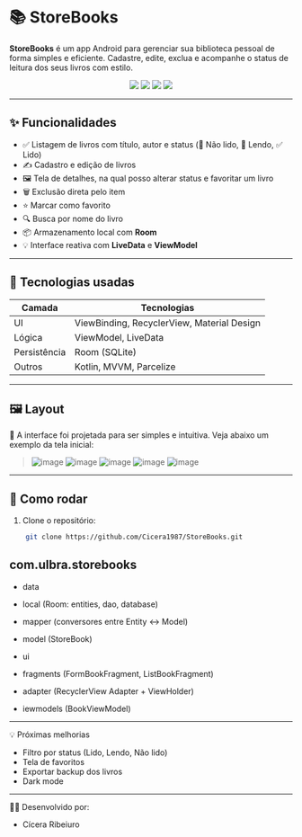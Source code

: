 # 📚 StoreBooks

**StoreBooks** é um app Android para gerenciar sua biblioteca pessoal de forma simples e eficiente. Cadastre, edite, exclua e acompanhe o status de leitura dos seus livros com estilo.

<div align="center">
  <img src="https://img.shields.io/badge/Kotlin-1.9-blueviolet?logo=kotlin" />
  <img src="https://img.shields.io/badge/MVVM-Architecture-blue" />
  <img src="https://img.shields.io/badge/Room-Database-green" />
  <img src="https://img.shields.io/badge/ViewBinding-enabled-brightgreen" />
</div>

---

## ✨ Funcionalidades

- ✅ Listagem de livros com título, autor e status (📕 Não lido, 📖 Lendo, ✅ Lido)
- ✍️ Cadastro e edição de livros
- 🖼️ Tela de detalhes, na qual posso alterar status e favoritar um livro
- 🗑️ Exclusão direta pelo item
- ⭐ Marcar como favorito
- 🔍 Busca por nome do livro
- 📦 Armazenamento local com **Room**
- 💡 Interface reativa com **LiveData** e **ViewModel**

---

## 🧱 Tecnologias usadas

| Camada | Tecnologias |
|-------|-------------|
| UI    | ViewBinding, RecyclerView, Material Design |
| Lógica | ViewModel, LiveData |
| Persistência | Room (SQLite) |
| Outros | Kotlin, MVVM, Parcelize |

---

## 🖼️ Layout

📱 A interface foi projetada para ser simples e intuitiva. Veja abaixo um exemplo da tela inicial:

>![image](https://github.com/user-attachments/assets/3f00c83c-89a6-4b14-bdcb-30e39a9c94c6) ![image](https://github.com/user-attachments/assets/9fab9042-427d-43f0-bbf6-b32e86782f7d) ![image](https://github.com/user-attachments/assets/adea15f1-34e5-4951-89d4-0c225f91dfbf) ![image](https://github.com/user-attachments/assets/754c2618-dc02-45e9-b4eb-e2f049422993) ![image](https://github.com/user-attachments/assets/906a73ca-8a8d-46f5-81e9-a46ff5d0d25f)







---

## 🚀 Como rodar

1. Clone o repositório:
  ```bash
      git clone https://github.com/Cicera1987/StoreBooks.git
  ````


## com.ulbra.storebooks
- data
-  local (Room: entities, dao, database)
-  mapper (conversores entre Entity <-> Model)
-  model (StoreBook)

- ui
-  fragments (FormBookFragment, ListBookFragment)
-  adapter (RecyclerView Adapter + ViewHolder)
-  iewmodels (BookViewModel)

---

💡 Próximas melhorias
- Filtro por status (Lido, Lendo, Não lido)
-  Tela de favoritos
- Exportar backup dos livros
- Dark mode
---

👩‍💻 Desenvolvido por:
- Cícera Ribeiuro
